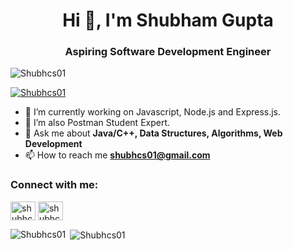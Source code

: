 <h1 align="center">Hi 👋, I'm Shubham Gupta</h1>
<h3 align="center">Aspiring Software Development Engineer</h3>

<p align="left"> <img src="https://komarev.com/ghpvc/?username=Shubhcs01&label=Profile%20views&color=0e75b6&style=flat" alt="Shubhcs01" /> </p>

<p align="left"> <a href="https://github.com/ryo-ma/github-profile-trophy"><img src="https://github-profile-trophy.vercel.app/?username=Shubhcs01" alt="Shubhcs01" /></a> </p>

<!-- - 👋 Hi, I’m Shubham Gupta -->
- 🌱 I’m currently working on Javascript, Node.js and Express.js.
- 👀 I’m also Postman Student Expert.
- 💬 Ask me about **Java/C++, Data Structures, Algorithms, Web Development**
- 📫 How to reach me **shubhcs01@gmail.com**

<h3 align="left">Connect with me:</h3>
<p align="left">
<a href="https://linkedin.com/in/shubhamabes" target="blank"><img align="center" src="https://cdn.jsdelivr.net/npm/simple-icons@3.0.1/icons/linkedin.svg" alt="shubhcs01" height="30" width="40" /></a>
<a href="https://instagram.com/shubham.gupta.014" target="blank"><img align="center" src="https://cdn.jsdelivr.net/npm/simple-icons@3.0.1/icons/instagram.svg" alt="shubhcs01" height="30" width="40" /></a>
</p>
       

<p><img align="left" src="https://github-readme-stats.vercel.app/api/top-langs?username=Shubhcs01&show_icons=true&locale=en&layout=compact" alt="Shubhcs01" /></p>

<p>&nbsp;<img align="center" src="https://github-readme-stats.vercel.app/api?username=Shubhcs01&show_icons=true&locale=en" alt="Shubhcs01" /></p>
